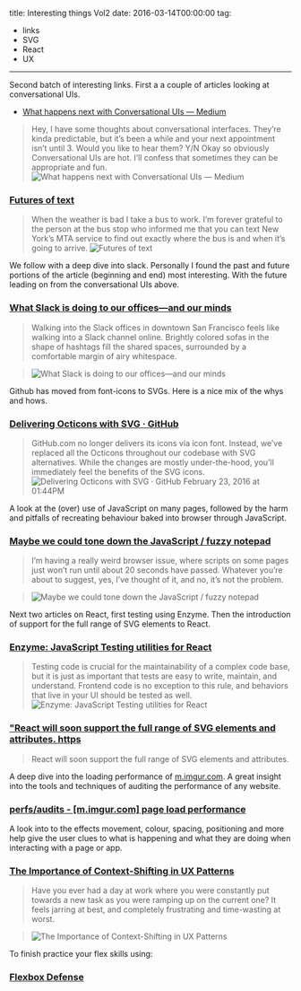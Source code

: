 title: Interesting things Vol2
date: 2016-03-14T00:00:00
tag:
- links
- SVG
- React
- UX

---

Second batch of interesting links. First a a couple of articles looking at conversational UIs.



- [What happens next with Conversational UIs — Medium](https://medium.com/@cennydd/what-happens-next-with-conversational-uis-b9e4699541d5#.aylcbwywk)

>Hey, I have some thoughts about conversational interfaces. They’re kinda predictable, but it’s been a while and your next appointment isn’t until 3. Would you like to hear them? Y/N  Okay so obviously Conversational UIs are hot. I’ll confess that sometimes they can be appropriate and fun.
![What happens next with Conversational UIs — Medium](/images/interesting_things_vol_2/1*lCRHy6_c-0tSZOzv9fs-qg.jpeg)

### [Futures of text](http://whoo.ps/2015/02/23/futures-of-text)

>When the weather is bad I take a bus to work. I’m forever grateful to the person at the bus stop who informed me that you can text New York’s MTA service to find out exactly where the bus is and when it’s going to arrive.
![Futures of text](/images/interesting_things_vol_2/bus-time.gif)

We follow with a deep dive into slack. Personally I found the past and future portions of the article (beginning and end) most interesting. With the future leading on from the conversational UIs above.

### [What Slack is doing to our offices—and our minds](http://arstechnica.com/information-technology/2016/03/what-slack-is-doing-to-our-offices-and-our-minds/?utm_source=SitePoint&utm_medium=email&utm_campaign=Versioning)

> Walking into the Slack offices in downtown San Francisco feels like walking into a Slack channel online.  Brightly colored sofas in the shape of hashtags fill the shared spaces, surrounded by a comfortable margin of airy whitespace.

> ![What Slack is doing to our offices—and our minds](/images/interesting_things_vol_2/SlackOffice1-640x427.jpg)

 Github has moved from font-icons to SVGs. Here is a nice mix of the whys and hows.

### [Delivering Octicons with SVG · GitHub](https://github.com/blog/2112-delivering-octicons-with-svg?utm_source=SitePoint&utm_medium=email&utm_campaign=Versioning)

>GitHub.com no longer delivers its icons via icon font. Instead, we’ve replaced all the Octicons throughout our codebase with SVG alternatives. While the changes are mostly under-the-hood, you’ll immediately feel the benefits of the SVG icons.
![Delivering Octicons with SVG · GitHub](/images/interesting_things_vol_2/5c79d3ee-d4a1-11e5-89f4-aeb7c86a0c65.png)
February 23, 2016 at 01:44PM

A look at the (over) use of JavaScript on many pages, followed by the harm and pitfalls of recreating behaviour baked into browser through JavaScript.

### [Maybe we could tone down the JavaScript / fuzzy notepad](https://eev.ee/blog/2016/03/06/maybe-we-could-tone-down-the-javascript/)

> I’m having a really weird browser issue, where scripts on some pages just won’t run until about 20 seconds have passed.  Whatever you’re about to suggest, yes, I’ve thought of it, and no, it’s not the problem.

> ![Maybe we could tone down the JavaScript / fuzzy notepad](/images/interesting_things_vol_2/broken-twitter-areas.png)

Next two articles on React, first testing using Enzyme. Then the introduction of support for the full range of SVG elements to React.

### [Enzyme: JavaScript Testing utilities for React](https://medium.com/airbnb-engineering/enzyme-javascript-testing-utilities-for-react-a417e5e5090f#.xlaxay91n)

>Testing code is crucial for the maintainability of a complex code base, but it is just as important that tests are easy to write, maintain, and understand. Frontend code is no exception to this rule, and behaviors that live in your UI should be tested as well.
![Enzyme: JavaScript Testing utilities for React](/images/interesting_things_vol_2/1*pu9U8EYL3KGrgvapyp1pSg.png)


### ["React will soon support the full range of SVG elements and attributes. https](https://twitter.com/SVGWeekly/status/707060006999318528?s=09)

> React will soon support the full range of SVG elements and attributes.

A deep dive into the loading performance of [m.imgur.com](m.imgur.com). A great insight into the tools and techniques of auditing the performance of any website.

### [perfs/audits - [m.imgur.com] page load performance](https://github.com/perfs/audits/issues/1)

A look into to the effects movement, colour, spacing, positioning and more help give the user clues to what is happening and what they are doing when interacting with a page or app.

### [The Importance of Context-Shifting in UX Patterns](https://css-tricks.com/the-importance-of-context-shifting-in-ux-patterns/)

> Have you ever had a day at work where you were constantly put towards a new task as you were ramping up on the current one? It feels jarring at best, and completely frustrating and time-wasting at worst.

> ![The Importance of Context-Shifting in UX Patterns](/images/interesting_things_vol_2/transformicons.gif)

To finish practice your flex skills using:

### [Flexbox Defense](http://www.flexboxdefense.com/?utm_source=SitePoint&utm_medium=email&utm_campaign=Versioning)
